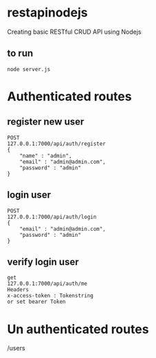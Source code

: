 # restapinodejs

Creating basic RESTful CRUD API using Nodejs

## to run

`node server.js`

# Authenticated routes
## register new user
```
POST
127.0.0.1:7000/api/auth/register
{
	"name" : "admin",
	"email" : "admin@admin.com",
	"password" : "admin"
}
```

## login  user
```
POST
127.0.0.1:7000/api/auth/login
{
	"email" : "admin@admin.com",
	"password" : "admin"
}
```

## verify login  user
```
get
127.0.0.1:7000/api/auth/me
Headers
x-access-token : Tokenstring
or set bearer Token
```

# Un authenticated routes
/users